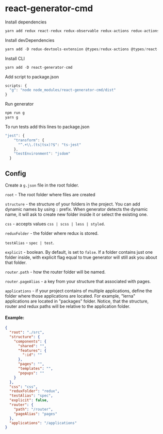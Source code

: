 # react-generator-cmd

Install dependencies
```js
yarn add redux react-redux redux-observable redux-actions redux-actions-ts axios axios-observable express cors
```
Install devDependencies
```js
yarn add -D redux-devtools-extension @types/redux-actions @types/react-redux jest ts-jest @types/jest
```

Install CLI
```js
yarn add -D react-generator-cmd
```

Add script to package.json
```js
scripts: {
  "g": "node node_modules/react-generator-cmd/dist"
}
```

Run generator
```js
npm run g
yarn g
```

To run tests add this lines to package.json
```js
"jest": {
    "transform": {
      "^.+\\.(ts|tsx)?$": "ts-jest"
    },
    "testEnvironment": "jsdom"
  }
```

## Config

Create a `g.json` file in the root folder.

`root` - The root folder where files are created

`structure` - the structure of your folders in the project. You can add dynamic names by using `:` prefix. When generator detects the dynamic name, it will ask to create new folder inside it or select the existing one.

`css` - accepts values `css | scss | less | styled`. 

`reduxFolder` - the folder where redux is stored.

`testAlias` - `spec | test`.

`explicit` - boolean. By default, is set to `false`. If a folder contains just one folder inside, with explicit flag equal to true generator will still ask you about that folder.

`router.path` - how the router folder will be named.

`router.pageAlias` - a key from your structure that associated with pages.

`applications` - if your project contains of multiple applications, define the folder where those applications are located. For example, "lerna" applications are located in "packages" folder.
Notice, that the structure, router and redux paths will be relative to the application folder.

#### Example:

```json
{
  "root": "./src",
  "structure": {
    "components": {
      "shared": "",
      "features": {
        ":id": ""
      },
      "pages": "",
      "templates": "",
      "popups": ""
    }
  },
  "css": "css",
  "reduxFolder": "redux",
  "testAlias": "spec",
  "explicit": false,
  "router": {
    "path": "/router",
    "pageAlias": "pages"
  },
  "applications": "/applications"
}
```
